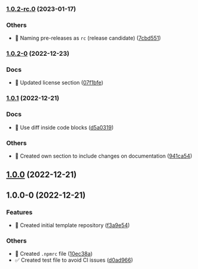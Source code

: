 

### [1.0.2-rc.0](https://github.com/tiagoboeing/nodejs-github-actions/compare/v1.0.2-0...v1.0.2-rc.0) (2023-01-17)


### Others

* :construction_worker: Naming pre-releases as `rc` (release candidate) ([7cbd551](https://github.com/tiagoboeing/nodejs-github-actions/commit/7cbd551d64e828175989504b7a2500776e6e9972))

### [1.0.2-0](https://github.com/tiagoboeing/nodejs-github-actions/compare/v1.0.1...v1.0.2-0) (2022-12-23)


### Docs

* :memo: Updated license section ([07f1bfe](https://github.com/tiagoboeing/nodejs-github-actions/commit/07f1bfecc71b17d5be093673758f6f1faf8a4274))

### [1.0.1](https://github.com/tiagoboeing/nodejs-github-actions/compare/v1.0.0...v1.0.1) (2022-12-21)


### Docs

* :memo: Use diff inside code blocks ([d5a0319](https://github.com/tiagoboeing/nodejs-github-actions/commit/d5a03191c4f6451950fb5814e0f42ac957520d06))


### Others

* :memo: Created own section to include changes on documentation ([941ca54](https://github.com/tiagoboeing/nodejs-github-actions/commit/941ca547e1a27c9ff7107183dc64dbdff6f6a64b))

## [1.0.0](https://github.com/tiagoboeing/nodejs-github-actions/compare/v1.0.0-0...v1.0.0) (2022-12-21)

## 1.0.0-0 (2022-12-21)


### Features

* :tada: Created initial template repository ([f3a9e54](https://github.com/tiagoboeing/nodejs-github-actions/commit/f3a9e5457470f6cb60e1a86a6242ca06509aeca0))


### Others

* :rocket: Created `.npmrc` file ([10ec38a](https://github.com/tiagoboeing/nodejs-github-actions/commit/10ec38a6c19312dc6e7d0c14efc10ec3a75aee5d))
* :white_check_mark: Created test file to avoid CI issues ([d0ad966](https://github.com/tiagoboeing/nodejs-github-actions/commit/d0ad966c1ed3311f35ff849ee79f245cc5613af3))